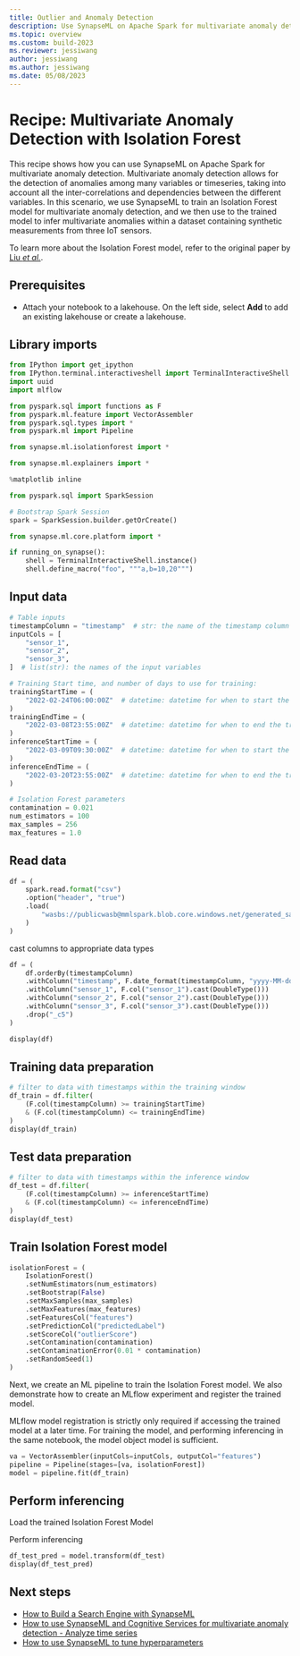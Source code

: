 ```yaml
---
title: Outlier and Anomaly Detection
description: Use SynapseML on Apache Spark for multivariate anomaly detection with Isolation Forest model.
ms.topic: overview
ms.custom: build-2023
ms.reviewer: jessiwang
author: jessiwang
ms.author: jessiwang
ms.date: 05/08/2023
---
```

# Recipe: Multivariate Anomaly Detection with Isolation Forest
This recipe shows how you can use SynapseML on Apache Spark for multivariate anomaly detection. Multivariate anomaly detection allows for the detection of anomalies among many variables or timeseries, taking into account all the inter-correlations and dependencies between the different variables. In this scenario, we use SynapseML to train an Isolation Forest model for multivariate anomaly detection, and we then use to the trained model to infer multivariate anomalies within a dataset containing synthetic measurements from three IoT sensors.

To learn more about the Isolation Forest model, refer to the original paper by [Liu _et al._](https://cs.nju.edu.cn/zhouzh/zhouzh.files/publication/icdm08b.pdf?q=isolation-forest).

## Prerequisites

* Attach your notebook to a lakehouse. On the left side, select **Add** to add an existing lakehouse or create a lakehouse.

## Library imports


```python
from IPython import get_ipython
from IPython.terminal.interactiveshell import TerminalInteractiveShell
import uuid
import mlflow

from pyspark.sql import functions as F
from pyspark.ml.feature import VectorAssembler
from pyspark.sql.types import *
from pyspark.ml import Pipeline

from synapse.ml.isolationforest import *

from synapse.ml.explainers import *
```


```python
%matplotlib inline
```


```python
from pyspark.sql import SparkSession

# Bootstrap Spark Session
spark = SparkSession.builder.getOrCreate()

from synapse.ml.core.platform import *

if running_on_synapse():
    shell = TerminalInteractiveShell.instance()
    shell.define_macro("foo", """a,b=10,20""")

```

## Input data


```python
# Table inputs
timestampColumn = "timestamp"  # str: the name of the timestamp column in the table
inputCols = [
    "sensor_1",
    "sensor_2",
    "sensor_3",
]  # list(str): the names of the input variables

# Training Start time, and number of days to use for training:
trainingStartTime = (
    "2022-02-24T06:00:00Z"  # datetime: datetime for when to start the training
)
trainingEndTime = (
    "2022-03-08T23:55:00Z"  # datetime: datetime for when to end the training
)
inferenceStartTime = (
    "2022-03-09T09:30:00Z"  # datetime: datetime for when to start the training
)
inferenceEndTime = (
    "2022-03-20T23:55:00Z"  # datetime: datetime for when to end the training
)

# Isolation Forest parameters
contamination = 0.021
num_estimators = 100
max_samples = 256
max_features = 1.0

```

## Read data


```python
df = (
    spark.read.format("csv")
    .option("header", "true")
    .load(
        "wasbs://publicwasb@mmlspark.blob.core.windows.net/generated_sample_mvad_data.csv"
    )
)
```

cast columns to appropriate data types


```python
df = (
    df.orderBy(timestampColumn)
    .withColumn("timestamp", F.date_format(timestampColumn, "yyyy-MM-dd'T'HH:mm:ss'Z'"))
    .withColumn("sensor_1", F.col("sensor_1").cast(DoubleType()))
    .withColumn("sensor_2", F.col("sensor_2").cast(DoubleType()))
    .withColumn("sensor_3", F.col("sensor_3").cast(DoubleType()))
    .drop("_c5")
)

display(df)
```

## Training data preparation


```python
# filter to data with timestamps within the training window
df_train = df.filter(
    (F.col(timestampColumn) >= trainingStartTime)
    & (F.col(timestampColumn) <= trainingEndTime)
)
display(df_train)
```

## Test data preparation


```python
# filter to data with timestamps within the inference window
df_test = df.filter(
    (F.col(timestampColumn) >= inferenceStartTime)
    & (F.col(timestampColumn) <= inferenceEndTime)
)
display(df_test)
```

## Train Isolation Forest model


```python
isolationForest = (
    IsolationForest()
    .setNumEstimators(num_estimators)
    .setBootstrap(False)
    .setMaxSamples(max_samples)
    .setMaxFeatures(max_features)
    .setFeaturesCol("features")
    .setPredictionCol("predictedLabel")
    .setScoreCol("outlierScore")
    .setContamination(contamination)
    .setContaminationError(0.01 * contamination)
    .setRandomSeed(1)
)
```

Next, we create an ML pipeline to train the Isolation Forest model. We also demonstrate how to create an MLflow experiment and register the trained model.

MLflow model registration is strictly only required if accessing the trained model at a later time. For training the model, and performing inferencing in the same notebook, the model object model is sufficient.


```python
va = VectorAssembler(inputCols=inputCols, outputCol="features")
pipeline = Pipeline(stages=[va, isolationForest])
model = pipeline.fit(df_train)
```

## Perform inferencing

Load the trained Isolation Forest Model

Perform inferencing


```python
df_test_pred = model.transform(df_test)
display(df_test_pred)
```


## Next steps

- [How to Build a Search Engine with SynapseML](cognitive-services-create-a-multilingual-search-engine-from-forms.md)
- [How to use SynapseML and Cognitive Services for multivariate anomaly detection - Analyze time series](cognitive-services-multivariate-anomaly-detection.md)
- [How to use SynapseML to tune hyperparameters](hyperparameter-tuning-fighting-breast-cancer.md)
